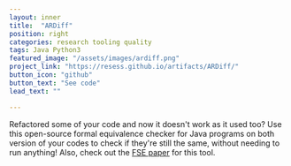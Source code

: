```yaml
---
layout: inner
title:  "ARDiff"
position: right
categories: research tooling quality
tags: Java Python3
featured_image: "/assets/images/ardiff.png"
project_link: "https://resess.github.io/artifacts/ARDiff/"
button_icon: "github"
button_text: "See code"
lead_text: ""

---
```


Refactored some of your code and now it doesn't work as it used too? Use this open-source formal equivalence checker for Java programs on both version of your codes to check if they're still the same, without needing to run anything! Also, check out the [FSE paper](https://people.ece.ubc.ca/~mjulia/publications/ARDiff_2020.pdf) for this tool.
<!-- maybe put graph from fse presentation -->